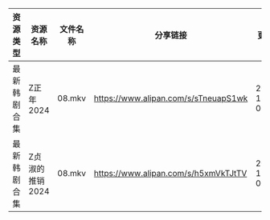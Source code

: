 | 资源类型   | 资源名称       | 文件名称   | 分享链接                                 | 更新时间                |
| ------ | ---------- | ------ | ------------------------------------ | ------------------- |
| 最新韩剧合集 | Z正年2024    | 08.mkv | https://www.alipan.com/s/sTneuapS1wk | 2024-11-04 00:06:43 |
| 最新韩剧合集 | Z贞淑的推销2024 | 08.mkv | https://www.alipan.com/s/h5xmVkTJtTV | 2024-11-04 00:06:46 |
